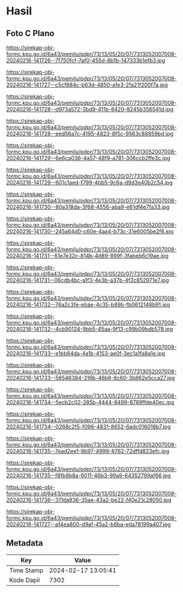 # Hasil

## Foto C Plano

https://sirekap-obj-formc.kpu.go.id/6a43/pemilu/pdpr/73/13/05/20/07/7313052007008-20240216-141726--7f750fcf-7af0-455d-8b1b-147333b1efb3.jpg

https://sirekap-obj-formc.kpu.go.id/6a43/pemilu/pdpr/73/13/05/20/07/7313052007008-20240216-141727--c5cf884c-b63d-4850-a1e3-2fa21f200f7a.jpg

https://sirekap-obj-formc.kpu.go.id/6a43/pemilu/pdpr/73/13/05/20/07/7313052007008-20240216-141728--d973a572-3bd9-411b-8420-8245b356541d.jpg

https://sirekap-obj-formc.kpu.go.id/6a43/pemilu/pdpr/73/13/05/20/07/7313052007008-20240216-141728--eed56a7c-4195-4823-8f5c-9563c88859bd.jpg

https://sirekap-obj-formc.kpu.go.id/6a43/pemilu/pdpr/73/13/05/20/07/7313052007008-20240216-141729--6e6ca036-4a57-48f9-a781-306ccb2ffe3c.jpg

https://sirekap-obj-formc.kpu.go.id/6a43/pemilu/pdpr/73/13/05/20/07/7313052007008-20240216-141729--601c1aed-f799-4bb5-9c6a-d9d3e40b2c54.jpg

https://sirekap-obj-formc.kpu.go.id/6a43/pemilu/pdpr/73/13/05/20/07/7313052007008-20240216-141730--80a318da-3f68-4556-aba9-e61df4e7fa33.jpg

https://sirekap-obj-formc.kpu.go.id/6a43/pemilu/pdpr/73/13/05/20/07/7313052007008-20240216-141730--245a64d0-c60e-4aa4-b73c-31e6005be2f6.jpg

https://sirekap-obj-formc.kpu.go.id/6a43/pemilu/pdpr/73/13/05/20/07/7313052007008-20240216-141731--61e7e32c-814b-4d89-899f-3fabeb6c19ae.jpg

https://sirekap-obj-formc.kpu.go.id/6a43/pemilu/pdpr/73/13/05/20/07/7313052007008-20240216-141731--06cdb4bc-a1f3-4e3b-a37b-4f2c852971e7.jpg

https://sirekap-obj-formc.kpu.go.id/6a43/pemilu/pdpr/73/13/05/20/07/7313052007008-20240216-141732--76a2c3fe-ebae-4c35-b89b-fb0612148b91.jpg

https://sirekap-obj-formc.kpu.go.id/6a43/pemilu/pdpr/73/13/05/20/07/7313052007008-20240216-141732--4cb90124-9bb5-45aa-9f13-c99b09bdb578.jpg

https://sirekap-obj-formc.kpu.go.id/6a43/pemilu/pdpr/73/13/05/20/07/7313052007008-20240216-141733--e1bb84da-4a1b-4153-ae0f-3ec1a1fa8a1e.jpg

https://sirekap-obj-formc.kpu.go.id/6a43/pemilu/pdpr/73/13/05/20/07/7313052007008-20240216-141733--56546384-316b-46b6-8c60-3b862e5cca27.jpg

https://sirekap-obj-formc.kpu.go.id/6a43/pemilu/pdpr/73/13/05/20/07/7313052007008-20240216-141734--5ecb2c02-285b-4444-8499-8789ffde40ec.jpg

https://sirekap-obj-formc.kpu.go.id/6a43/pemilu/pdpr/73/13/05/20/07/7313052007008-20240216-141734--0268c2f5-f098-4831-8652-6adc016018b7.jpg

https://sirekap-obj-formc.kpu.go.id/6a43/pemilu/pdpr/73/13/05/20/07/7313052007008-20240216-141735--7ead2ee1-9b97-4999-8762-72dffd823efc.jpg

https://sirekap-obj-formc.kpu.go.id/6a43/pemilu/pdpr/73/13/05/20/07/7313052007008-20240216-141735--f8fb9b8a-6011-46b3-99a9-64352799af66.jpg

https://sirekap-obj-formc.kpu.go.id/6a43/pemilu/pdpr/73/13/05/20/07/7313052007008-20240216-141736--311da936-35ae-43a2-be22-f40e21c28050.jpg

https://sirekap-obj-formc.kpu.go.id/6a43/pemilu/pdpr/73/13/05/20/07/7313052007008-20240216-141727--a14ea800-d9af-45a2-b6ba-eda78199a407.jpg


## Metadata

| Key        | Value               |
| ---------- | ------------------- |
| Time Stamp | 2024-02-17 13:05:41 |
| Kode Dapil | 7302                |



